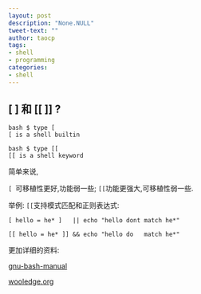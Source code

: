 ```yaml
---
layout: post
description: "None.NULL"
tweet-text: ""
author: taocp
tags:
- shell
- programming
categories:
- shell
---
```


## [ ] 和 [[ ]] ?

    bash $ type [
    [ is a shell builtin

    bash $ type [[
    [[ is a shell keyword


简单来说,

  `[ `可移植性更好,功能弱一些; 
  `[[`功能更强大,可移植性弱一些.

举例:
`[[`支持模式匹配和正则表达式:

    [ hello = he* ]   || echo "hello dont match he*"

    [[ hello = he* ]] && echo "hello do   match he*"


更加详细的资料:

[gnu-bash-manual](http://www.gnu.org/software/bash/manual/bashref.html#Conditional-Constructs)

[wooledge.org](http://mywiki.wooledge.org/BashGuide/TestsAndConditionals#Conditional_Blocks_.28if.2C_test_and_.5B.5B.29)
